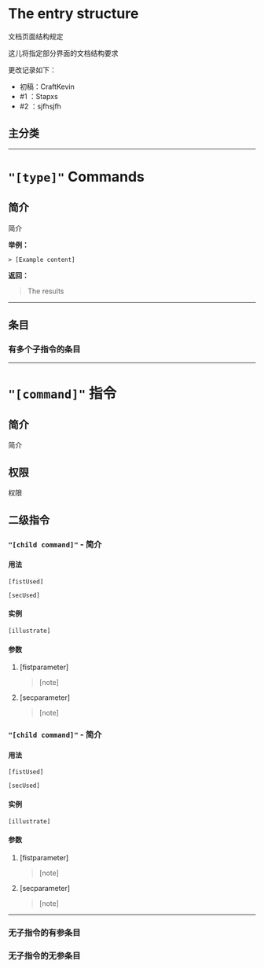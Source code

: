 # The entry structure

文档页面结构规定

这儿将指定部分界面的文档结构要求

更改记录如下：

* 初稿：CraftKevin
* \#1 ：Stapxs
* \#2 ：sjfhsjfh

## 主分类

---

# `"[type]"` Commands

## 简介

简介

**举例：**

```QQ\_message
> [Example content]
```

**返回：**

> The results

---

## 条目

### 有多个子指令的条目

---

# `"[command]"` 指令

## 简介

简介

## 权限

权限

## 二级指令

### `"[child command]"`  - 简介

#### 用法

```QQ\_message
[fistUsed]
```

```
[secUsed]
```

#### 实例

```QQ\_message
[illustrate]
```

#### 参数

1. \[fistparameter\]
   > \[note\]
2. \[secparameter\]
   > \[note\]

### `"[child command]"`  - 简介

#### 用法

```QQ\_message
[fistUsed]
```

```
[secUsed]
```

#### 实例

```QQ\_message
[illustrate]
```

#### 参数

1. \[fistparameter\]
   > \[note\]
2. \[secparameter\]
   > \[note\]

---

### 无子指令的有参条目

### 无子指令的无参条目



